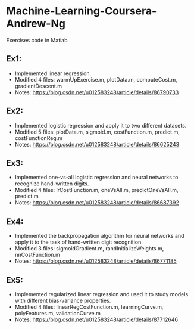 # Machine-Learning-Coursera-Andrew-Ng
Exercises code in Matlab 
## Ex1:
  - Implemented linear regression.
  - Modified 4 files: warmUpExercise.m, plotData.m, computeCost.m, gradientDescent.m
  - Notes: https://blog.csdn.net/u012583248/article/details/86790733
## Ex2:
  - Implemented logistic regression and apply it to two different datasets.
  - Modified 5 files: plotData.m, sigmoid.m, costFunction.m, predict.m, costFunctionReg.m
  - Notes: https://blog.csdn.net/u012583248/article/details/86625243
## Ex3:  
  - Implemented one-vs-all logistic regression and neural networks to recognize hand-written digits.
  - Modified 4 files: lrCostFunction.m, oneVsAll.m, predictOneVsAll.m, predict.m
  - Notes: https://blog.csdn.net/u012583248/article/details/86687392  
## Ex4:  
  - Implemented the backpropagation algorithm for neural networks and apply it to the task of hand-written digit recognition.
  - Modified 3 files: sigmoidGradient.m, randInitializeWeights.m, nnCostFunction.m
  - Notes: https://blog.csdn.net/u012583248/article/details/86771185
## Ex5:
  - Implemented regularized linear regression and used it to study models with different bias-variance properties.
  - Modified 4 files: linearRegCostFunction.m, learningCurve.m, polyFeatures.m, validationCurve.m
  - Notes: https://blog.csdn.net/u012583248/article/details/87712646
